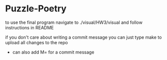 # Puzzle-Poetry

to use the final program navigate to ./visual/HW3/visual and follow instructions in README



if you don't care about writing a commit message you can just type make to upload all changes to the repo

* can also add M=<message> for a commit message



